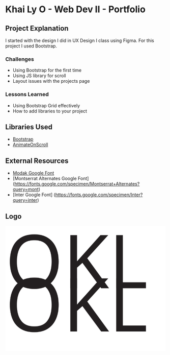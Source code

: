 # Khai Ly O - Web Dev II - Portfolio

## Project Explanation
I started with the design I did in UX Design I class using Figma. For this project I used Bootstrap.

### Challenges
- Using Bootstrap for the first time
- Using JS library for scroll
- Layout issues with the projects page

### Lessons Learned
- Using Bootstrap Grid effectively
- How to add libraries to your project

## Libraries Used
- [Bootstrap](https://getbootstrap.com/)
- [AnimateOnScroll](https://michalsnik.github.io/aos/)

## External Resources
- [Modak Google Font](https://fonts.google.com/specimen/Modak?query=modak)
- [Montserrat Alternates Google Font] (https://fonts.google.com/specimen/Montserrat+Alternates?query=mont) 
- [Inter Google Font] (https://fonts.google.com/specimen/Inter?query=inter)

## Logo
![placeholder](images/logo.svg)


